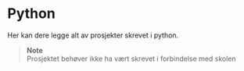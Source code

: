 # Python

Her kan dere legge alt av prosjekter skrevet i python.

> **Note**  
> Prosjektet behøver ikke ha vært skrevet i forbindelse med skolen
